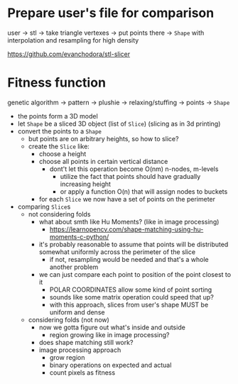 # Prepare user's file for comparison

user
-> stl
-> take triangle vertexes
-> put points there
-> `Shape` with interpolation and resampling for high density

https://github.com/evanchodora/stl-slicer


# Fitness function

genetic algorithm
-> pattern
-> plushie
-> relaxing/stuffing
-> points
-> `Shape`

- the points form a 3D model
- let `Shape` be a sliced 3D object (list of `Slice`) (slicing as in 3d printing)
- convert the points to a `Shape`
  - but points are on arbitrary heights, so how to slice?
  - create the `Slice` like:
    - choose a height
    - choose all points in certain vertical distance
      - dont't let this operation become O(nm) n-nodes, m-levels
        - utilize the fact that points should have gradually increasing height
        - or apply a function O(n) that will assign nodes to buckets
    - for each `Slice` we now have a set of points on the perimeter
- comparing `Slice`s
  - not considering folds
    - what about smth like Hu Moments? (like in image processing)
      - https://learnopencv.com/shape-matching-using-hu-moments-c-python/
    - it's probably reasonable to assume that points will be distributed somewhat uniformly across the perimeter of the slice
      - if not, resampling would be needed and that's a whole another problem
    - we can just compare each point to position of the point closest to it
      - POLAR COORDINATES allow some kind of point sorting
      - sounds like some matrix operation could speed that up?
      - with this approach, slices from user's shape MUST be uniform and dense
  - considering folds (not now)
    - now we gotta figure out what's inside and outside
      - region growing like in image processing?
    - does shape matching still work?
    - image processing approach
      - grow region
      - binary operations on expected and actual
      - count pixels as fitness


